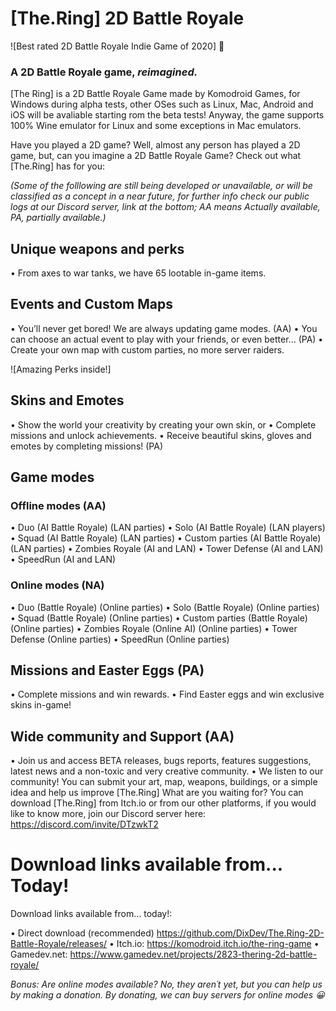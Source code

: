 # [The.Ring] 2D Battle Royale 

![Best rated 2D Battle Royale Indie Game of 2020] 🥇

### A 2D Battle Royale game, _reimagined._ 

[The Ring] is a 2D Battle Royale Game made by Komodroid Games, for Windows during alpha tests, other OSes such as Linux, Mac, Android and iOS will be avaliable starting rom the beta tests!
Anyway, the game supports 100% Wine emulator for Linux and some exceptions in Mac emulators.

Have you played a 2D game? Well, almost any person has played a 2D game, but, can you imagine a 2D Battle Royale Game? Check out what [The.Ring] has for you:

_(Some of the folllowing are still being developed or unavailable, or will be classified as a concept in a near future, for further info check our public logs at our Discord server, link at the bottom; AA means Actually available, PA, partially available.)_

## Unique weapons and perks
•    From axes to war tanks, we have 65 lootable in-game items.

## Events and Custom Maps
•    You’ll never get bored! We are always updating game modes. (AA)
•    You can choose an actual event to play with your friends, or even better... (PA)
•    Create your own map with custom parties, no more server raiders.

![Amazing Perks inside!]

## Skins and Emotes
•    Show the world your creativity by creating your own skin, or
•    Complete missions and unlock achievements.
•    Receive beautiful skins, gloves and emotes by completing missions! (PA)

## Game modes
### Offline modes (AA)
•    Duo (AI Battle Royale) (LAN parties)
•    Solo (AI Battle Royale) (LAN players)
•    Squad (AI Battle Royale) (LAN parties)
•    Custom parties (AI Battle Royale) (LAN parties)
•    Zombies Royale (AI and LAN)
•    Tower Defense (AI and LAN)
•    SpeedRun (AI and LAN)

### Online modes (NA)
•    Duo (Battle Royale) (Online parties)
•    Solo (Battle Royale) (Online parties)
•    Squad (Battle Royale) (Online parties)
•    Custom parties (Battle Royale) (Online parties)
•    Zombies Royale (Online AI) (Online parties)
•    Tower Defense (Online parties)
•    SpeedRun (Online parties)

## Missions and Easter Eggs (PA)
•    Complete missions and win rewards.
•    Find Easter eggs and win exclusive skins in-game!

## Wide community and Support (AA)
•    Join us and access BETA releases, bugs reports, features suggestions, latest news and a non-toxic and very creative community.
•    We listen to our community! You can submit your art, map, weapons, buildings, or a simple idea and help us improve [The.Ring]
 What are you waiting for?
You can download [The.Ring] from Itch.io or from our other platforms, if you would like to know more, join our Discord server here: https://discord.com/invite/DTzwkT2

# Download links available from... Today!
Download links available from… today!:

•    Direct download (recommended) https://github.com/DixDev/The.Ring-2D-Battle-Royale/releases/
•    Itch.io: https://komodroid.itch.io/the-ring-game
•    Gamedev.net: https://www.gamedev.net/projects/2823-thering-2d-battle-royale/

_Bonus: Are online modes available? No, they aren´t yet, but you can help us by making a donation. By donating, we can buy servers for online modes 😀_
